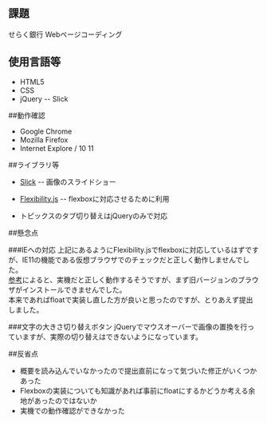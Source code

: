 ## 課題
せらく銀行 Webページコーディング

## 使用言語等
- HTML5
- CSS
- jQuery
  -- Slick

##動作確認
- Google Chrome
- Mozilla Firefox
- Internet Explore / 10 11


##ライブラリ等
- [Slick](http://kenwheeler.github.io/slick/)
  -- 画像のスライドショー

- [Flexibility.js](https://github.com/jonathantneal/flexibility)
  -- flexboxに対応させるために利用

- トピックスのタブ切り替えはjQueryのみで対応

##懸念点

###IEへの対応
上記にあるようにFlexibility.jsでflexboxに対応しているはずですが、IE11の機能である仮想ブラウザでのチェックだと正しく動作しませんでした。  
[参考](http://taak.biz/archives/860)によると、実機だと正しく動作するそうですが、まず旧バージョンのブラウザがインストールできませんでした。  
本来であればfloatで実装し直した方が良いと思ったのですが、とりあえず提出しました。  

###文字の大きさ切り替えボタン
jQueryでマウスオーバーで画像の置換を行っていますが、実際の切り替えはできないようになっています。

##反省点

- 概要を読み込んでいなかったので提出直前になって気づいた修正がいくつかあった
- Flexboxの実装についても知識があれば事前にfloatにするかどうか考える余地があったのではないか
- 実機での動作確認ができなかった
